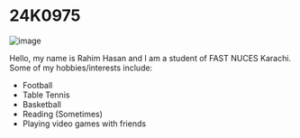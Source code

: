 # 24K0975
![image](https://github.com/user-attachments/assets/4921259d-5538-4bb6-b847-e4b1d57121fd)

Hello, my name is Rahim Hasan and I am a student of FAST NUCES Karachi.
Some of my hobbies/interests include:
  - Football
  - Table Tennis
  - Basketball
  - Reading (Sometimes)
  - Playing video games with friends
